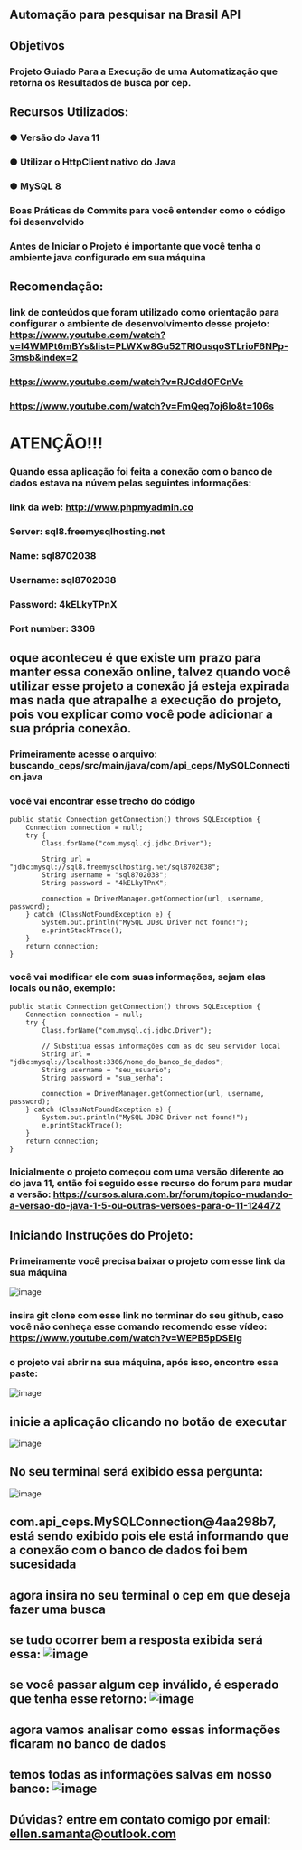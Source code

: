 ## Automação para pesquisar na Brasil API

## Objetivos
### Projeto Guiado Para a Execução de uma Automatização que retorna os Resultados de busca por cep.

## Recursos Utilizados:
### ● Versão do Java 11
### ● Utilizar o HttpClient nativo do Java
### ● MySQL 8
### Boas Práticas de Commits para você entender como o código foi desenvolvido

### Antes de Iniciar o Projeto é importante que você tenha o ambiente java configurado em sua máquina
## Recomendação:
### link de conteúdos que foram utilizado como orientação para configurar o ambiente de desenvolvimento desse projeto: https://www.youtube.com/watch?v=I4WMPt6mBYs&list=PLWXw8Gu52TRI0usqoSTLrioF6NPp-3msb&index=2
### https://www.youtube.com/watch?v=RJCddOFCnVc
### https://www.youtube.com/watch?v=FmQeg7oj6Io&t=106s

# ATENÇÃO!!!
### Quando essa aplicação foi feita a conexão com o banco de dados estava na núvem pelas seguintes informações: 
### link da web: http://www.phpmyadmin.co 
### Server: sql8.freemysqlhosting.net
### Name: sql8702038
### Username: sql8702038
### Password: 4kELkyTPnX
### Port number: 3306

## oque aconteceu é que existe um prazo para manter essa conexão online, talvez quando você utilizar esse projeto a conexão já esteja expirada mas nada que atrapalhe a execução do projeto, pois vou explicar como você pode adicionar a sua própria conexão.

### Primeiramente acesse o arquivo: buscando_ceps/src/main/java/com/api_ceps/MySQLConnection.java
### você vai encontrar esse trecho do código 
    public static Connection getConnection() throws SQLException {
        Connection connection = null;
        try {
            Class.forName("com.mysql.cj.jdbc.Driver");

            String url = "jdbc:mysql://sql8.freemysqlhosting.net/sql8702038";
            String username = "sql8702038";
            String password = "4kELkyTPnX";

            connection = DriverManager.getConnection(url, username, password);
        } catch (ClassNotFoundException e) {
            System.out.println("MySQL JDBC Driver not found!");
            e.printStackTrace();
        }
        return connection;
    }

### você vai modificar ele com suas informações, sejam elas locais ou não, exemplo:

    public static Connection getConnection() throws SQLException {
        Connection connection = null;
        try {
            Class.forName("com.mysql.cj.jdbc.Driver");

            // Substitua essas informações com as do seu servidor local
            String url = "jdbc:mysql://localhost:3306/nome_do_banco_de_dados";
            String username = "seu_usuario";
            String password = "sua_senha";

            connection = DriverManager.getConnection(url, username, password);
        } catch (ClassNotFoundException e) {
            System.out.println("MySQL JDBC Driver not found!");
            e.printStackTrace();
        }
        return connection;
    }





### Inicialmente o projeto começou com uma versão diferente ao do java 11, então foi seguido esse recurso do forum para mudar a versão: https://cursos.alura.com.br/forum/topico-mudando-a-versao-do-java-1-5-ou-outras-versoes-para-o-11-124472

## Iniciando Instruções do Projeto:
### Primeiramente você precisa baixar o projeto com esse link da sua máquina
![image](https://github.com/Samanta00/api_ceps/assets/80990432/403eaa5e-4756-4d1e-84df-1be9652ea4d8)

### insira git clone com esse link no terminar do seu github, caso você não conheça esse comando recomendo esse vídeo: https://www.youtube.com/watch?v=WEPB5pDSEIg
### o projeto vai abrir na sua máquina, após isso, encontre essa paste:
![image](https://github.com/Samanta00/api_ceps/assets/80990432/ecd9321d-3322-4cd2-8fdc-e681babdafa0)

## inicie a aplicação clicando no botão de executar
![image](https://github.com/Samanta00/api_ceps/assets/80990432/fa41950d-a214-4d6d-b335-f332d7e12cbc)

## No seu terminal será exibido essa pergunta:
![image](https://github.com/Samanta00/api_ceps/assets/80990432/70413900-a0de-476b-8871-0c61b457b173)

## com.api_ceps.MySQLConnection@4aa298b7, está sendo exibido pois ele está informando que a conexão com o banco de dados foi bem sucesidada
## agora insira no seu terminal o cep em que deseja fazer uma busca
## se tudo ocorrer bem a resposta exibida será essa: ![image](https://github.com/Samanta00/api_ceps/assets/80990432/2e6f128d-a9ce-4877-a51f-eee125926aea)

## se você passar algum cep inválido, é esperado que tenha esse retorno: ![image](https://github.com/Samanta00/api_ceps/assets/80990432/fef2d202-2cd9-43bd-ab2b-0b55b7b23a53)

## agora vamos analisar como essas informações ficaram no banco de dados
## temos todas as informações salvas em nosso banco: ![image](https://github.com/Samanta00/api_ceps/assets/80990432/b3a00d77-7bf7-416e-8bcb-29dc8ac135bb)

## Dúvidas? entre em contato comigo por email: ellen.samanta@outlook.com





